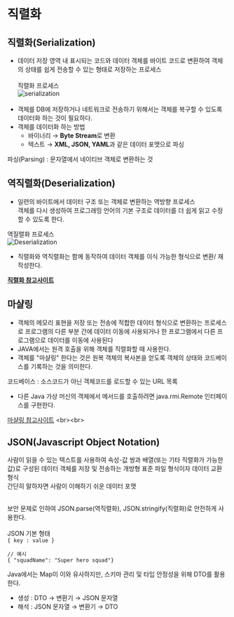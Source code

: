 # 직렬화
## 직렬화(Serialization)
- 데이터 저장 영역 내 표시되는 코드와 데이터 객체를 바이트 코드로 변환하여 객체의 상태를 쉽게 전송할 수 있는 형태로 저장하는 프로세스<br><br>
직렬화 프로세스<br>
![serialization](https://hazelcast.com/wp-content/uploads/2021/12/serialization-diagram-800x364-1.png)
<br><br>
- 객체를 DB에 저장하거나 네트워크로 전송하기 위해서는 객체를 복구할 수 있도록 데이터화 하는 것이 필요하다.
- 객체를 데이터화 하는 방법
  - 바이너리 &rarr; **Byte Stream**로 변환
  - 텍스트 &rarr; **XML, JSON, YAML**과 같은 데이터 포맷으로 파싱

 파싱(Parsing) : 문자열에서 네이티브 객체로 변환하는 것<br>

## 역직렬화(Deserialization)
- 일련의 바이트에서 데이터 구조 또는 객체로 변환하는 역방향 프로세스<br>
객체를 다시 생성하여 프로그래밍 언어의 기본 구조로 데이터를 더 쉽게 읽고 수정할 수 있도록 한다.


역질렬화 프로세스<br>
![Deserialization](https://hazelcast.com/wp-content/uploads/2021/12/serialization-deserialization-diagram-800x318-1.png)
<br>

- 직렬화와 역직렬화는 함께 동작하여 데이터 객체를 이식 가능한 형식으로 변환/ 재작성한다.

**[직렬화 참고사이트](https://hazelcast.com/glossary/serialization/)**

## 마샬링
- 객체의 메모리 표현을 저장 또는 전송에 적합한 데이터 형식으로 변환하는 프로세스로 프로그램의 다른 부분 간에 데이터 이동에 사용되거나 한 프로그램에서 다른 프로그램으로 데이터를 이동에 사용된다
- JAVA에서는 원격 호출을 위해 객체를 직렬화할 때 사용한다.
- 객체를 "마샬링" 한다는 것은 원복 객체의 복사본을 얻도록 객체의 상태와 코드베이스를 기록하는 것을 의미한다.<br> 

코드베이스 : 소스코드가 아닌 객체코드를 로드할 수 있는 URL 목록
- 다른 Java 가상 머신의 객체에서 메서드를 호출하려면 java.rmi.Remote 인터페이스를 구현한다.<br>

[마샬링 참고사이트](https://en.wikipedia.org/wiki/Marshalling_(computer_science))
<br><br>

## JSON(Javascript Object Notation)

사람이 읽을 수 있는 텍스트를 사용하여 속성-값 쌍과 배열(또는 기타 직렬화가 가능한 값)로 구성된 데이터 객체를 저장 및 전송하는 개방형 표준 파일 형식이자 데이터 교환 형식<br>
간단히 말하자면 사람이 이해하기 쉬운 데이터 포맷<br><br>

보안 문제로 인하여 JSON.parse(역직렬화), JSON.stringify(직렬화)로 안전하게 사용한다.<br><br>
JSON 기본 형태<br>
`{ key : value }`<br>

```
// 예시 
{ "squadName": "Super hero squad"}
```
Java에서는 Map이 이와 유사하지만, 스키마 관리 및 타입 안정성을 위해 DTO를 활용한다.
- 생성 : DTO &rarr; 변환기 &rarr; JSON 문자열
- 해석 : JSON 문자열 &rarr; 변환기 &rarr; DTO